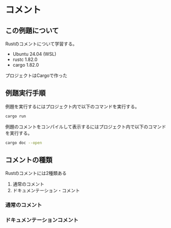 # コメント
## この例題について

Rustのコメントについて学習する。
- Ubuntu 24.04 (WSL)
- rustc 1.82.0
- cargo 1.82.0

プロジェクトはCargoで作った

## 例題実行手順
例題を実行するにはプロジェクト内で以下のコマンドを実行する。
```sh
cargo run
```
例題のコメントをコンパイルして表示するにはプロジェクト内で以下のコマンドを実行する。
```sh
cargo doc --open
```

## コメントの種類
Rustのコメントには2種類ある

1. 通常のコメント
1. ドキュメンテーション・コメント

### 通常のコメント

### ドキュメンテーションコメント